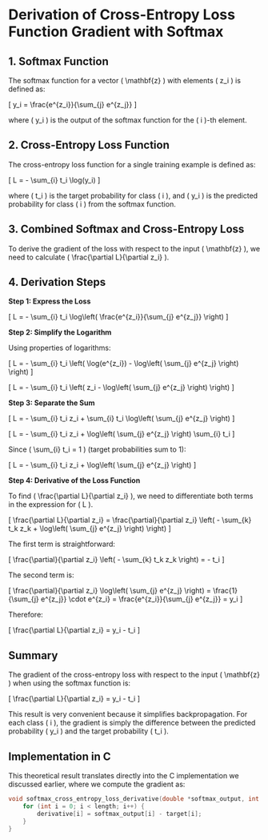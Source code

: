 # Derivation of Cross-Entropy Loss Function Gradient with Softmax

## 1. Softmax Function

The softmax function for a vector \( \mathbf{z} \) with elements \( z_i \) is defined as:

\[ y_i = \frac{e^{z_i}}{\sum_{j} e^{z_j}} \]

where \( y_i \) is the output of the softmax function for the \( i \)-th element.

## 2. Cross-Entropy Loss Function

The cross-entropy loss function for a single training example is defined as:

\[ L = - \sum_{i} t_i \log(y_i) \]

where \( t_i \) is the target probability for class \( i \), and \( y_i \) is the predicted probability for class \( i \) from the softmax function.

## 3. Combined Softmax and Cross-Entropy Loss

To derive the gradient of the loss with respect to the input \( \mathbf{z} \), we need to calculate \( \frac{\partial L}{\partial z_i} \).

## 4. Derivation Steps

**Step 1: Express the Loss**

\[ L = - \sum_{i} t_i \log\left( \frac{e^{z_i}}{\sum_{j} e^{z_j}} \right) \]

**Step 2: Simplify the Logarithm**

Using properties of logarithms:

\[ L = - \sum_{i} t_i \left( \log(e^{z_i}) - \log\left( \sum_{j} e^{z_j} \right) \right) \]

\[ L = - \sum_{i} t_i \left( z_i - \log\left( \sum_{j} e^{z_j} \right) \right) \]

**Step 3: Separate the Sum**

\[ L = - \sum_{i} t_i z_i + \sum_{i} t_i \log\left( \sum_{j} e^{z_j} \right) \]

\[ L = - \sum_{i} t_i z_i + \log\left( \sum_{j} e^{z_j} \right) \sum_{i} t_i \]

Since \( \sum_{i} t_i = 1 \) (target probabilities sum to 1):

\[ L = - \sum_{i} t_i z_i + \log\left( \sum_{j} e^{z_j} \right) \]

**Step 4: Derivative of the Loss Function**

To find \( \frac{\partial L}{\partial z_i} \), we need to differentiate both terms in the expression for \( L \).

\[ \frac{\partial L}{\partial z_i} = \frac{\partial}{\partial z_i} \left( - \sum_{k} t_k z_k + \log\left( \sum_{j} e^{z_j} \right) \right) \]

The first term is straightforward:

\[ \frac{\partial}{\partial z_i} \left( - \sum_{k} t_k z_k \right) = - t_i \]

The second term is:

\[ \frac{\partial}{\partial z_i} \log\left( \sum_{j} e^{z_j} \right) = \frac{1}{\sum_{j} e^{z_j}} \cdot e^{z_i} = \frac{e^{z_i}}{\sum_{j} e^{z_j}} = y_i \]

Therefore:

\[ \frac{\partial L}{\partial z_i} = y_i - t_i \]

## Summary

The gradient of the cross-entropy loss with respect to the input \( \mathbf{z} \) when using the softmax function is:

\[ \frac{\partial L}{\partial z_i} = y_i - t_i \]

This result is very convenient because it simplifies backpropagation. For each class \( i \), the gradient is simply the difference between the predicted probability \( y_i \) and the target probability \( t_i \).

## Implementation in C

This theoretical result translates directly into the C implementation we discussed earlier, where we compute the gradient as:

```c
void softmax_cross_entropy_loss_derivative(double *softmax_output, int *target, double *derivative, int length) {
    for (int i = 0; i < length; i++) {
        derivative[i] = softmax_output[i] - target[i];
    }
}
